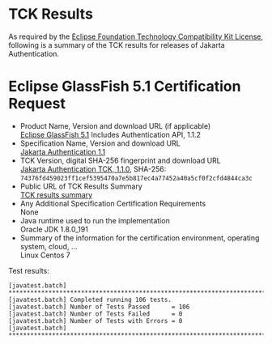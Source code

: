 TCK Results
===========

As required by the
[Eclipse Foundation Technology Compatibility Kit License](https://www.eclipse.org/legal/tck.php),
following is a summary of the TCK results for releases of Jakarta Authentication.

# Eclipse GlassFish 5.1 Certification Request

- Product Name, Version and download URL (if applicable) \
  [Eclipse GlassFish 5.1](https://www.eclipse.org/downloads/download.php?file=/glassfish/glassfish-5.1.0.zip)
  Includes Authentication API, 1.1.2
- Specification Name, Version and download URL \
  [Jakarta Authentication 1.1](https://jakarta.ee/specifications/authentication/1.1/)
- TCK Version, digital SHA-256 fingerprint and download URL \
  [Jakarta Authentication TCK, 1.1.0](http://download.eclipse.org/ee4j/jakartaee-tck/jakartaee8-eftl/promoted/eclipse-authentication-tck-1.1.0.zip), SHA-256: `74376fd459023ff1cef5395470a7e5b817ec4a77452a40a5cf0f2cfd4844ca3c`
- Public URL of TCK Results Summary \
  [TCK results summary](TCK-Results.html)
- Any Additional Specification Certification Requirements \
  None
- Java runtime used to run the implementation \
  Oracle JDK 1.8.0_191
- Summary of the information for the certification environment, operating system, cloud, ... \
  Linux Centos 7


Test results:

```
[javatest.batch] ********************************************************************************
[javatest.batch] Completed running 106 tests.
[javatest.batch] Number of Tests Passed      = 106
[javatest.batch] Number of Tests Failed      = 0
[javatest.batch] Number of Tests with Errors = 0
[javatest.batch] ********************************************************************************
```